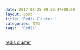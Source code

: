 ```yaml
---
date: 2017-08-25 09:50:47+00:00
layout: post
title: 'Redis Cluster '
categories: 文档
tags:  'Redis'
---
```


[redis cluster](https://mp.weixin.qq.com/s/xnBBnPcL65yWk40V3MNFIg)
